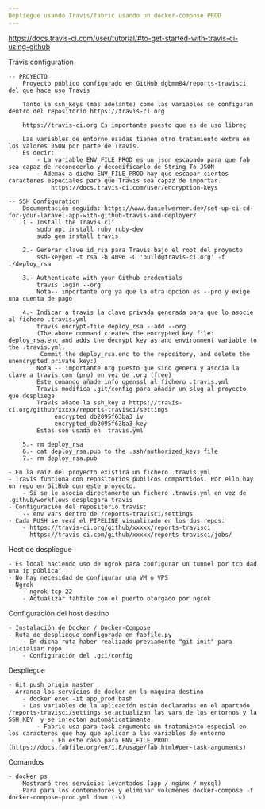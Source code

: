 ```yaml
---
Depliegue usando Travis/fabric usando un docker-compose PROD
---
```

https://docs.travis-ci.com/user/tutorial/#to-get-started-with-travis-ci-using-github

Travis configuration
    
    -- PROYECTO
        Proyecto público configurado en GitHub dgbmm84/reports-travisci del que hace uso Travis
 
        Tanto la ssh_keys (más adelante) como las variables se configuran dentro del repositorio https://travis-ci.org
        
        https://travis-ci.org Es importante puesto que es de uso libreç
        
        Las variables de entorno usadas tienen otro tratamiento extra en los valores JSON por parte de Travis.
        Es decir: 
            - La variable ENV_FILE_PROD es un json escapado para que fab sea capaz de reconocerlo y decodificarlo de String To JSON
            - Además a dicho ENV_FILE_PROD hay que escapar ciertos caracteres especiales para que Travis sea capaz de importar.
                https://docs.travis-ci.com/user/encryption-keys
    
    -- SSH Configuration
        Documentación seguida: https://www.danielwerner.dev/set-up-ci-cd-for-your-laravel-app-with-github-travis-and-deployer/
        1 - Install the Travis cli
            sudo apt install ruby ruby-dev
            sudo gem install travis
            
        2.- Gererar clave id_rsa para Travis bajo el root del proyecto
            ssh-keygen -t rsa -b 4096 -C 'build@travis-ci.org' -f ./deploy_rsa    
            
        3.- Authenticate with your Github credentials
            travis login --org 
            Nota-- importante org ya que la otra opcion es --pro y exige una cuenta de pago
            
        4.- Indicar a travis la clave privada generada para que lo asocie al fichero .travis.yml
            travis encrypt-file deploy_rsa --add --org
            (The above command creates the encrypted key file: deploy_rsa.enc and adds the decrypt key as and environment variable to the .travis.yml.
             Commit the deploy_rsa.enc to the repository, and delete the unencrypted private key:)
            Nota -- importante org puesto que sino genera y asocia la clave a travis.com (pro) en vez de .org (free) 
            Este comando añade info openssl al fichero .travis.yml
            Travis modifica .git/config para añadir un slug al proyecto que despliega
            Travis añade la ssh_key a https://travis-ci.org/github/xxxxx/reports-travisci/settings
                 encrypted_db2095f63ba3_iv
                 encrypted_db2095f63ba3_key 
            Éstas son usada en .travis.yml
             
        5.- rm deploy_rsa
        6.- cat deploy_rsa.pub to the .ssh/authorized_keys file
        7.- rm deploy_rsa.pub
    
    - En la raíz del proyecto existirá un fichero .travis.yml
    - Travis funciona con repositorios ṕublicos compartidos. Por ello hay un repo en GitHub con este proyecto.
        - Si se le asocia directamente un fichero .travis.yml en vez de .github/workflows desplegará travis
    - Configuración del repositorio travis:
        -- env vars dentro de /reports-travisci/settings 
    - Cada PUSH se verá el PIPELINE visualizado en los dos repos:
        - https://travis-ci.org/github/xxxxx/reports-travisci 
          https://travis-ci.com/github/xxxxx/reports-travisci/jobs/

Host de despliegue 

    - Es local haciendo uso de ngrok para configurar un tunnel por tcp dad una ip pública:
    - No hay necesidad de configurar una VM o VPS
    - Ngrok
        - ngrok tcp 22
        - Actualizar fabfile con el puerto otorgado por ngrok
        
Configuración del host destino

    - Instalación de Docker / Docker-Compose
    - Ruta de despliegue configurada en fabfile.py
        - En dicha ruta haber realizado previamente "git init" para inicialiar repo
        - Configuración del .gti/config
        
Despliegue

    - Git push origin master 
    - Arranca los servicios de docker en la máquina destino
        - docker exec -it app_prod bash
        - Las variables de la aplicación están declaradas en el apartado /reports-travisci/settings se actualizan las vars de los entornos y la SSH_KEY  y se injectan automáticatimante.  
            - Fabric usa para task arguments un tratamiento especial en los caracteres que hay que aplicar a las variables de entorno 
                - En este caso para ENV_FILE_PROD (https://docs.fabfile.org/en/1.8/usage/fab.html#per-task-arguments)

Comandos

    - docker ps
        Mostrará tres servicios levantados (app / nginx / mysql)
        Para para los contenedores y eliminar volumenes docker-compose -f docker-compose-prod.yml down (-v)
        